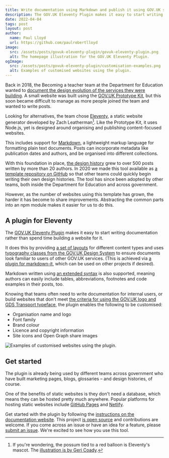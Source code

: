```yaml
---
title: Write documentation using Markdown and publish it using GOV.UK styles
description: The GOV.UK Eleventy Plugin makes it easy to start writing documentation rather than spend time building a website for it.
date: 2022-04-04
tags: post
layout: post
author:
  name: Paul Lloyd
  url: https://github.com/paulrobertlloyd
image:
  src: /assets/posts/govuk-eleventy-plugin/govuk-eleventy-plugin.png
  alt: The homepage illustration for the GOV.UK Eleventy Plugin.
ogImage:
  src: /assets/posts/govuk-eleventy-plugin/customisation-examples.png
  alt: Examples of customised websites using the plugin.
---
```


Back in 2018, the Becoming a teacher team at the Department for Education wanted to [document the design evolution of the services they were building](https://design-history.herokuapp.com/keeping-a-design-history/). A small website was built using the [GOV.UK Prototype Kit](https://govuk-prototype-kit.herokuapp.com/docs), but this soon became difficult to manage as more people joined the team and wanted to write posts.

Looking for alternatives, the team chose [Eleventy](https://11ty.dev), a static website generator developed by Zach Leatherman[^1]. Like the Prototype Kit, it uses Node.js, yet is designed around organising and publishing content-focused websites.

This includes support for [Markdown](https://www.markdownguide.org), a lightweight markup language for formatting plain text documents. Posts can incorporate metadata like publication dates and authors, and be organised into different collections.

With this foundation in place, [the design history](https://bat-design-history.netlify.app/) grew to over 500 posts written by more than 20 authors. In 2020 we made this tool available as [a template repository on GitHub](https://github.com/x-govuk/govuk-design-history) so that other teams could quickly begin writing their own design histories. The tool has since been adopted by other teams, both inside the Department for Education and across government.

However, as the number of websites using this template has grown, the harder it has become to share improvements. Abstracting the common parts into an npm module makes it easier for us to do this.

## A plugin for Eleventy

The [GOV.UK Eleventy Plugin](https://x-govuk.github.io/govuk-eleventy-plugin/) makes it easy to start writing documentation rather than spend time building a website for it.

It does this by providing [a set of layouts](https://x-govuk.github.io/govuk-eleventy-plugin/layouts/) for different content types and uses [typography classes from the GOV.UK Design System](https://design-system.service.gov.uk/styles/typography/) to ensure documents look familiar to users of other GOV.UK services. (This is achieved via [a plugin for markdown-it](https://github.com/x-govuk/markdown-it-govuk), which can be used on other projects if desired).

Markdown written using [an extended syntax](https://x-govuk.github.io/govuk-eleventy-plugin/markdown-advanced/) is also supported, meaning authors can easily include tables, abbreviations, footnotes and code examples in their posts, too.

Knowing that teams often need to write documentation for internal users, or build websites that don't meet [the criteria for using the GOV.UK logo and GDS Transport typeface](https://www.gov.uk/service-manual/design/making-your-service-look-like-govuk), the plugin enables the following to be customised:

* Organisation name and logo
* Font family
* Brand colour
* Licence and copyright information
* Site icons and Open Graph share images

![Examples of customised websites using the plugin.](/assets/posts/govuk-eleventy-plugin/customisation-examples.png)

## Get started

The plugin is already being used by different teams across government who have built marketing pages, blogs, glossaries – and design histories, of course.

One of the benefits of static websites is they don't need a database, which means they can be hosted pretty much anywhere. Popular platforms for hosting static websites include [GitHub Pages](https://pages.github.com) and [Netlify](https://www.netlify.com).

Get started with the plugin by following the [instructions on the documentation website](https://x-govuk.github.io/govuk-eleventy-plugin/get-started). This project [is open source](https://github.com/x-govuk/govuk-eleventy-plugin) and contributions are welcome. If you come across an issue or have an idea for a feature, please [submit an issue](https://github.com/x-govuk/govuk-eleventy-plugin/issues). We're excited to see how you use this tool.

[^1]: If you're wondering, the possum tied to a red balloon is Eleventy's mascot. The [illustration is by Geri Coady](https://www.11ty.dev/blog/new-mascot-from-geri-coady/).
